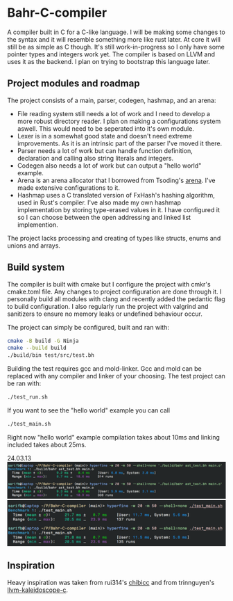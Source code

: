 # Bahr-C-compiler

A compiler built in C for a C-like language. I will be making some changes to the syntax and it will resemble something more like rust later. At core it will still be as simple as C though. It's still work-in-progress so I only have some pointer types and integers work yet. The compiler is based on LLVM and uses it as the backend. I plan on trying to bootstrap this language later.

## Project modules and roadmap

The project consists of a main, parser, codegen, hashmap, and an arena:

- File reading system still needs a lot of work and I need to develop a more robust directory reader. I plan on making a configurations system aswell. This would need to be seperated into it's own module.
- Lexer is in a somewhat good state and doesn't need extreme improvements. As it is an intrinsic part of the parser I've moved it there.
- Parser needs a lot of work but can handle function definition, declaration and calling also string literals and integers.
- Codegen also needs a lot of work but can output a "hello world" example.
- Arena is an arena allocator that I borrowed from Tsoding's [arena](https://github.com/tsoding/arena). I've made extensive configurations to it.
- Hashmap uses a C translated version of FxHash's hashing algorithm, used in Rust's compiler. I've also made my own hashmap implementation by storing type-erased values in it. I have configured it so I can choose between the open addressing and linked list implemention.

The project lacks processing and creating of types like structs, enums and unions and arrays.

## Build system

The compiler is built with cmake but I configure the project with cmkr's cmake.toml file. Any changes to project configuration are done through it. I personally build all modules with clang and recently added the pedantic flag to build configuration. I also regularly run the project with valgrind and sanitizers to ensure no memory leaks or undefined behaviour occur.

The project can simply be configured, built and ran with:

```sh
cmake -B build -G Ninja
cmake --build build
./build/bin test/src/test.bh
```

Building the test requires gcc and mold-linker. Gcc and mold can be replaced with any compiler and linker of your choosing. The test project can be ran with:

```sh
./test_run.sh
```

If you want to see the "hello world" example you can call

```sh
./test_main.sh
```

Right now "hello world" example compilation takes about 10ms and linking included takes about 25ms.

24.03.13
![Screenshot](public/hyperfine-24-03-13.png)
![Screenshot](public/hyperfine-24-03-13-sh.png)

## Inspiration

Heavy inspiration was taken from rui314's [chibicc](https://github.com/rui314/chibicc) and from trinnguyen's [llvm-kaleidoscope-c](https://github.com/trinnguyen/llvm-kaleidoscope-c).
